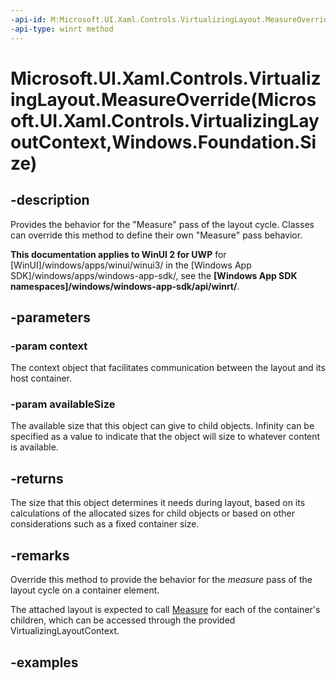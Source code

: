 ```yaml
---
-api-id: M:Microsoft.UI.Xaml.Controls.VirtualizingLayout.MeasureOverride(Microsoft.UI.Xaml.Controls.VirtualizingLayoutContext,Windows.Foundation.Size)
-api-type: winrt method
---
```


# Microsoft.UI.Xaml.Controls.VirtualizingLayout.MeasureOverride(Microsoft.UI.Xaml.Controls.VirtualizingLayoutContext,Windows.Foundation.Size)

<!--
protected virtual Windows.Foundation.Size MeasureOverride (Microsoft.UI.Xaml.Controls.VirtualizingLayoutContext context, Windows.Foundation.Size availableSize);
-->

## -description

Provides the behavior for the "Measure" pass of the layout cycle. Classes can override this method to define their own "Measure" pass behavior.

**This documentation applies to WinUI 2 for UWP** for [WinUI]/windows/apps/winui/winui3/ in the [Windows App SDK]/windows/apps/windows-app-sdk/, see the **[Windows App SDK namespaces]/windows/windows-app-sdk/api/winrt/**.

## -parameters

### -param context

The context object that facilitates communication between the layout and its host container.

### -param availableSize

The available size that this object can give to child objects. Infinity can be specified as a value to indicate that the object will size to whatever content is available.

## -returns

The size that this object determines it needs during layout, based on its calculations of the allocated sizes for child objects or based on other considerations such as a fixed container size.

## -remarks

Override this method to provide the behavior for the _measure_ pass of the layout cycle on a container element.

The attached layout is expected to call [Measure](layout_measure_880955323.md) for each of the container's children, which can be accessed through the provided VirtualizingLayoutContext.

## -examples

